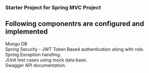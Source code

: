 ### Starter Project for Spring MVC Project

## Following componentrs are configured and implemented 

 Mongo DB<br/>
 Spring Security - JWT Token Based authentication along with role. <br/>
 Spring Exception handling.<br/>
 JUnit test cases using mock data base.<br/>
 Swagger API documentation.<br/>
